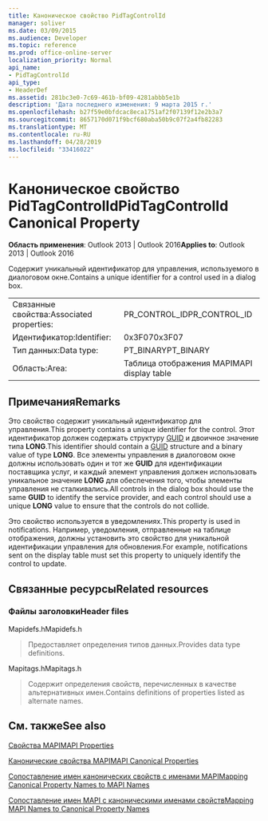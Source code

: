```yaml
---
title: Каноническое свойство PidTagControlId
manager: soliver
ms.date: 03/09/2015
ms.audience: Developer
ms.topic: reference
ms.prod: office-online-server
localization_priority: Normal
api_name:
- PidTagControlId
api_type:
- HeaderDef
ms.assetid: 281bc3e0-7c69-461b-bf09-4281abbb5e1b
description: 'Дата последнего изменения: 9 марта 2015 г.'
ms.openlocfilehash: b27f59e0bfdcac8eca1751af2f07139f12e2b3a7
ms.sourcegitcommit: 8657170d071f9bcf680aba50b9c07f2a4fb82283
ms.translationtype: MT
ms.contentlocale: ru-RU
ms.lasthandoff: 04/28/2019
ms.locfileid: "33416022"
---
```

# <a name="pidtagcontrolid-canonical-property"></a><span data-ttu-id="6d8c8-103">Каноническое свойство PidTagControlId</span><span class="sxs-lookup"><span data-stu-id="6d8c8-103">PidTagControlId Canonical Property</span></span>

  
  
<span data-ttu-id="6d8c8-104">**Область применения**: Outlook 2013 | Outlook 2016</span><span class="sxs-lookup"><span data-stu-id="6d8c8-104">**Applies to**: Outlook 2013 | Outlook 2016</span></span> 
  
<span data-ttu-id="6d8c8-105">Содержит уникальный идентификатор для управления, используемого в диалоговом окне.</span><span class="sxs-lookup"><span data-stu-id="6d8c8-105">Contains a unique identifier for a control used in a dialog box.</span></span> 
  
|||
|:-----|:-----|
|<span data-ttu-id="6d8c8-106">Связанные свойства:</span><span class="sxs-lookup"><span data-stu-id="6d8c8-106">Associated properties:</span></span>  <br/> |<span data-ttu-id="6d8c8-107">PR_CONTROL_ID</span><span class="sxs-lookup"><span data-stu-id="6d8c8-107">PR_CONTROL_ID</span></span>  <br/> |
|<span data-ttu-id="6d8c8-108">Идентификатор:</span><span class="sxs-lookup"><span data-stu-id="6d8c8-108">Identifier:</span></span>  <br/> |<span data-ttu-id="6d8c8-109">0x3F07</span><span class="sxs-lookup"><span data-stu-id="6d8c8-109">0x3F07</span></span>  <br/> |
|<span data-ttu-id="6d8c8-110">Тип данных:</span><span class="sxs-lookup"><span data-stu-id="6d8c8-110">Data type:</span></span>  <br/> |<span data-ttu-id="6d8c8-111">PT_BINARY</span><span class="sxs-lookup"><span data-stu-id="6d8c8-111">PT_BINARY</span></span>  <br/> |
|<span data-ttu-id="6d8c8-112">Область:</span><span class="sxs-lookup"><span data-stu-id="6d8c8-112">Area:</span></span>  <br/> |<span data-ttu-id="6d8c8-113">Таблица отображения MAPI</span><span class="sxs-lookup"><span data-stu-id="6d8c8-113">MAPI display table</span></span>  <br/> |
   
## <a name="remarks"></a><span data-ttu-id="6d8c8-114">Примечания</span><span class="sxs-lookup"><span data-stu-id="6d8c8-114">Remarks</span></span>

<span data-ttu-id="6d8c8-115">Это свойство содержит уникальный идентификатор для управления.</span><span class="sxs-lookup"><span data-stu-id="6d8c8-115">This property contains a unique identifier for the control.</span></span> <span data-ttu-id="6d8c8-116">Этот идентификатор должен содержать структуру [GUID](guid.md) и двоичное значение типа **LONG**.</span><span class="sxs-lookup"><span data-stu-id="6d8c8-116">This identifier should contain a [GUID](guid.md) structure and a binary value of type **LONG**.</span></span> <span data-ttu-id="6d8c8-117">Все элементы управления в диалоговом окне должны использовать один и тот же **GUID** для идентификации поставщика услуг, и каждый элемент управления должен использовать уникальное значение **LONG** для обеспечения того, чтобы элементы управления не сталкивались.</span><span class="sxs-lookup"><span data-stu-id="6d8c8-117">All controls in the dialog box should use the same **GUID** to identify the service provider, and each control should use a unique **LONG** value to ensure that the controls do not collide.</span></span> 
  
<span data-ttu-id="6d8c8-118">Это свойство используется в уведомлениях.</span><span class="sxs-lookup"><span data-stu-id="6d8c8-118">This property is used in notifications.</span></span> <span data-ttu-id="6d8c8-119">Например, уведомления, отправленные на таблице отображения, должны установить это свойство для уникальной идентификации управления для обновления.</span><span class="sxs-lookup"><span data-stu-id="6d8c8-119">For example, notifications sent on the display table must set this property to uniquely identify the control to update.</span></span> 
  
## <a name="related-resources"></a><span data-ttu-id="6d8c8-120">Связанные ресурсы</span><span class="sxs-lookup"><span data-stu-id="6d8c8-120">Related resources</span></span>

### <a name="header-files"></a><span data-ttu-id="6d8c8-121">Файлы заголовки</span><span class="sxs-lookup"><span data-stu-id="6d8c8-121">Header files</span></span>

<span data-ttu-id="6d8c8-122">Mapidefs.h</span><span class="sxs-lookup"><span data-stu-id="6d8c8-122">Mapidefs.h</span></span>
  
> <span data-ttu-id="6d8c8-123">Предоставляет определения типов данных.</span><span class="sxs-lookup"><span data-stu-id="6d8c8-123">Provides data type definitions.</span></span>
    
<span data-ttu-id="6d8c8-124">Mapitags.h</span><span class="sxs-lookup"><span data-stu-id="6d8c8-124">Mapitags.h</span></span>
  
> <span data-ttu-id="6d8c8-125">Содержит определения свойств, перечисленных в качестве альтернативных имен.</span><span class="sxs-lookup"><span data-stu-id="6d8c8-125">Contains definitions of properties listed as alternate names.</span></span>
    
## <a name="see-also"></a><span data-ttu-id="6d8c8-126">См. также</span><span class="sxs-lookup"><span data-stu-id="6d8c8-126">See also</span></span>



[<span data-ttu-id="6d8c8-127">Свойства MAPI</span><span class="sxs-lookup"><span data-stu-id="6d8c8-127">MAPI Properties</span></span>](mapi-properties.md)
  
[<span data-ttu-id="6d8c8-128">Канонические свойства MAPI</span><span class="sxs-lookup"><span data-stu-id="6d8c8-128">MAPI Canonical Properties</span></span>](mapi-canonical-properties.md)
  
[<span data-ttu-id="6d8c8-129">Сопоставление имен канонических свойств с именами MAPI</span><span class="sxs-lookup"><span data-stu-id="6d8c8-129">Mapping Canonical Property Names to MAPI Names</span></span>](mapping-canonical-property-names-to-mapi-names.md)
  
[<span data-ttu-id="6d8c8-130">Сопоставление имен MAPI с каноническими именами свойств</span><span class="sxs-lookup"><span data-stu-id="6d8c8-130">Mapping MAPI Names to Canonical Property Names</span></span>](mapping-mapi-names-to-canonical-property-names.md)

